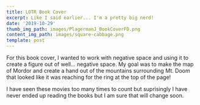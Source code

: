 ```yaml
---
title: LOTR Book Cover
excerpt: Like I said earlier... I'm a pretty big nerd!
date: '2019-10-29'
thumb_img_path: images/PlagermanJ_BookCoverFD.png
content_img_path: images/square-cabbage.png
template: post
---
```

For this book cover, I wanted to work with negative space and using it to create a figure out of well... negative space. My goal was to make the map of Mordor and create a hand out of the mountains surrounding Mt. Doom that looked like it was reaching for the ring at the top of the page!

I have seen these movies too many times to count but suprisingly I have never ended up reading the books but I am sure that will change soon.